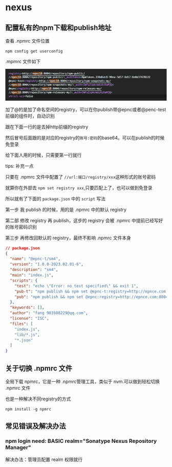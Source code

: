 # nexus
## 配置私有的npm下载和publish地址
查看 .npmrc 文件位置
```
npm config get userconfig
```
.mpmrc 文件如下

![](../../images/npmrc.png)

加了@的是加了命名空间的registry，可以在你publish带@epnc或者@penc-test前缀的组件时，自动识别

跟在下面一行的是去掉http前缀的registry

然后冒号后面跟的是对应的registry的`账号:密码`的base64。可以在publish的时候免登录

给下面人用的时候，只需要第一行就行

tips: 补充一点

只要在 .npmrc 文件中配置了 `//url:端口/registry/xxx`这种形式的账号密码

就算你在外部去 `npm set registry xxx`,只要匹配上了，也可以做到免登录

所以就有了下面的 `package.json` 中的 `script` 写法 

第一步 我 publish 的时候，用的是 .npmrc 中的默认 registry

第二部 修改 registry 再 publish，这步的 registry 会被 .npmrc 中提前已经写好的账号密码识别

第三步 再修改回默认的 registry，最终不影响 .npmrc 文件本身

```json
// package.json
{
  "name": "@epnc-t/sm4",
  "version": "1.0.0-2023.02.01-6",
  "description": "sm4",
  "main": "index.js",
  "scripts": {
    "test": "echo \"Error: no test specified\" && exit 1",
    "pub-t": "npm publish && npm set @epnc-t:registry=http://epnce.com:8004/repository/npm-snapshots-my/ && npm publish && npm set @epnc-t:registry=http://epnc18:8004/repository/npm-snapshots-my/",
    "pub": "npm publish && npm set @epnc:registry=http://epnce.com:8004/repository/npm-releases-my/ && npm publish && npm set @epnc:registry=http://epnc18:8004/repository/npm-releases-my/"
  },
  "keywords": [],
  "author": "fang 903508229@qq.com",
  "license": "ISC",
  "files": [
    "index.js",
    "lib/*.js",
    "*.json"
  ]
}
```

## 关于切换 .npmrc 文件
全局下载 npmrc，它是一种 .npmrc管理工具，类似于 nvm.可以做到轻松切换 .npmrc 文件

也是一种解决不同registry的方式
```
npm install -g npmrc
```

## 常见错误及解决办法
### npm login need: BASIC realm="Sonatype Nexus Repository Manager"
解决办法：管理员配置 realm 权限就行